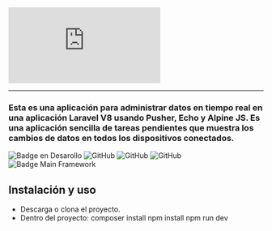 ![Real time App](https://r2dev-consulting.tech/gallery/image.php?twg_album=&twg_type=small&twg_show=realtime_logo.jpg&twg_rot=-1)
<hr>

<h3> Esta es una aplicación para administrar datos en tiempo real en una aplicación Laravel V8 usando Pusher, Echo y Alpine JS. Es una aplicación sencilla de tareas pendientes que muestra los cambios de datos en todos los dispositivos conectados.</h3>

![Badge en Desarollo](https://img.shields.io/badge/STATUS-COMPLETADO-green)
![GitHub](https://img.shields.io/github/languages/code-size/dev-arod/tiemporeal)
![GitHub](https://img.shields.io/github/last-commit/dev-arod/tiemporeal)
![GitHub](https://img.shields.io/github/downloads/dev-arod/tiemporeal/total?style=plastic)
![Badge Main Framework](https://img.shields.io/badge/Main%20Framework-Laravel%20-orange)

## Instalación y uso

* Descarga o clona el proyecto.
* Dentro del proyecto:
    composer install
    npm install
    npm run dev

